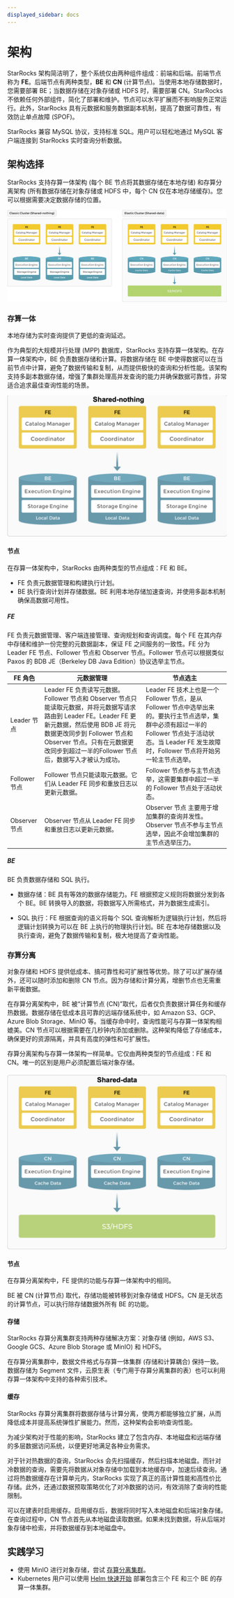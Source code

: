 ```yaml
---
displayed_sidebar: docs
---
```


# 架构

StarRocks 架构简洁明了，整个系统仅由两种组件组成：前端和后端。前端节点称为 **FE**。后端节点有两种类型，**BE** 和 **CN** (计算节点)。当使用本地存储数据时，您需要部署 BE；当数据存储在对象存储或 HDFS 时，需要部署 CN。StarRocks 不依赖任何外部组件，简化了部署和维护。节点可以水平扩展而不影响服务正常运行。此外，StarRocks 具有元数据和服务数据副本机制，提高了数据可靠性，有效防止单点故障 (SPOF)。

StarRocks 兼容 MySQL 协议，支持标准 SQL。用户可以轻松地通过 MySQL 客户端连接到 StarRocks 实时查询分析数据。

## 架构选择

StarRocks 支持存算一体架构 (每个 BE 节点将其数据存储在本地存储) 和存算分离架构 (所有数据存储在对象存储或 HDFS 中，每个 CN 仅在本地存储缓存)。您可以根据需要决定数据存储的位置。

![Architecture choices](../_assets/architecture_choices.png)

### 存算一体

本地存储为实时查询提供了更低的查询延迟。

作为典型的大规模并行处理 (MPP) 数据库，StarRocks 支持存算一体架构。在存算一体架构中，BE 负责数据存储和计算。将数据存储在 BE 中使得数据可以在当前节点中计算，避免了数据传输和复制，从而提供极快的查询和分析性能。该架构支持多副本数据存储，增强了集群处理高并发查询的能力并确保数据可靠性，非常适合追求最佳查询性能的场景。

![shared-data-arch](../_assets/shared-nothing.png)

#### 节点

在存算一体架构中，StarRocks 由两种类型的节点组成：FE 和 BE。

- FE 负责元数据管理和构建执行计划。
- BE 执行查询计划并存储数据。BE 利用本地存储加速查询，并使用多副本机制确保高数据可用性。

##### FE

FE 负责元数据管理、客户端连接管理、查询规划和查询调度。每个 FE 在其内存中存储和维护一份完整的元数据副本，保证 FE 之间服务的一致性。FE 分为 Leader FE 节点、Follower 节点和 Observer 节点。Follower 节点可以根据类似 Paxos 的 BDB JE（Berkeley DB Java Edition）协议选举主节点。

| **FE 角色** | **元数据管理** | **节点选主**                |
| ----------- | ----------------------- | ---------------------------------- |
| Leader 节点 | Leader FE 负责读写元数据。Follower 节点和 Observer 节点只能读取元数据，并将元数据写请求路由到 Leader FE。Leader FE 更新元数据，然后使用 BDB JE 将元数据更改同步到 Follower 节点和 Observer 节点。只有在元数据更改同步到超过一半的Follower 节点后，数据写入才被认为成功。 | Leader FE 技术上也是一个 Follower 节点，是从Follower 节点中选举出来的。要执行主节点选举，集群中必须有超过一半的Follower 节点处于活动状态。当 Leader FE 发生故障时，Follower 节点将开始另一轮主节点选举。 |
| Follower 节点 | Follower 节点只能读取元数据。它们从 Leader FE 同步和重放日志以更新元数据。 | Follower 节点参与主节点选举，这需要集群中超过一半的 Follower 节点处于活动状态。 |
| Observer 节点 | Observer 节点从 Leader FE 同步和重放日志以更新元数据。 | Observer 节点 主要用于增加集群的查询并发性。 Observer 节点不参与主节点选举，因此不会增加集群的主节点选举压力。|

##### BE

BE 负责数据存储和 SQL 执行。

- 数据存储：BE 具有等效的数据存储能力。FE 根据预定义规则将数据分发到各个 BE。BE 转换导入的数据，将数据写入所需格式，并为数据生成索引。

- SQL 执行：FE 根据查询的语义将每个 SQL 查询解析为逻辑执行计划，然后将逻辑计划转换为可以在 BE 上执行的物理执行计划。BE 在本地存储数据以及执行查询，避免了数据传输和复制，极大地提高了查询性能。

### 存算分离

对象存储和 HDFS 提供低成本、搞可靠性和可扩展性等优势。除了可以扩展存储外，还可以随时添加和删除 CN 节点。因为存储和计算分离，增删节点也无需重新平衡数据。

在存算分离架构中，BE 被“计算节点 (CN)”取代，后者仅负责数据计算任务和缓存热数据。数据存储在低成本且可靠的远端存储系统中，如 Amazon S3、GCP、Azure Blob Storage、MinIO 等。当缓存命中时，查询性能可与存算一体架构相媲美。CN 节点可以根据需要在几秒钟内添加或删除。这种架构降低了存储成本，确保更好的资源隔离，并具有高度的弹性和可扩展性。

存算分离架构与存算一体架构一样简单。它仅由两种类型的节点组成：FE 和 CN。唯一的区别是用户必须配置后端对象存储。

![shared-data-arch](../_assets/shared-data.png)

#### 节点

在存算分离架构中，FE 提供的功能与存算一体架构中的相同。

BE 被 CN (计算节点) 取代，存储功能被转移到对象存储或 HDFS。CN 是无状态的计算节点，可以执行除存储数据外所有 BE 的功能。

#### 存储

StarRocks 存算分离集群支持两种存储解决方案：对象存储 (例如，AWS S3、Google GCS、Azure Blob Storage 或 MinIO) 和 HDFS。

在存算分离集群中，数据文件格式与存算一体集群 (存储和计算耦合) 保持一致。数据存储为 Segment 文件，云原生表（专门用于存算分离集群的表）也可以利用存算一体架构中支持的各种索引技术。

#### 缓存

StarRocks 存算分离集群将数据存储与计算分离，使两方都能够独立扩展，从而降低成本并提高系统弹性扩展能力。然而，这种架构会影响查询性能。

为减少架构对于性能的影响，StarRocks 建立了包含内存、本地磁盘和远端存储的多层数据访问系统，以便更好地满足各种业务需求。

对于针对热数据的查询，StarRocks 会先扫描缓存，然后扫描本地磁盘。而针对冷数据的查询，需要先将数据从对象存储中加载到本地缓存中，加速后续查询。通过将热数据缓存在计算单元内，StarRocks 实现了真正的高计算性能和高性价比存储。此外，还通过数据预取策略优化了对冷数据的访问，有效消除了查询的性能限制。

可以在建表时启用缓存。启用缓存后，数据将同时写入本地磁盘和后端对象存储。在查询过程中，CN 节点首先从本地磁盘读取数据。如果未找到数据，将从后端对象存储中检索，并将数据缓存到本地磁盘中。

## 实践学习

- 使用 MinIO 进行对象存储，尝试 [存算分离集群](../quick_start/shared-data.md)。
- Kubernetes 用户可以使用 [Helm 快速开始](../quick_start/helm.md) 部署包含三个 FE 和三个 BE 的存算一体集群。
